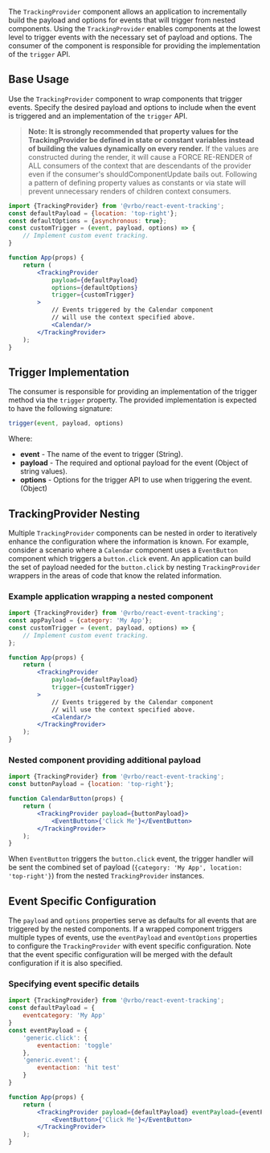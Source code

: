 The `TrackingProvider` component allows an application to incrementally build the payload and options for events that will trigger from nested components. Using the `TrackingProvider` enables components at the lowest level to trigger events with the necessary set of payload and options. The consumer of the component is responsible for providing the implementation of the `trigger` API.

## Base Usage

Use the `TrackingProvider` component to wrap components that trigger events. Specify the desired payload and options to include when the event is triggered and an implementation of the `trigger` API.

> **Note: It is strongly recommended that property values for the TrackingProvider be defined in state or constant variables instead of building the values dynamically on every render.**  If the values are constructed during the render, it will cause a FORCE RE-RENDER of ALL consumers of the context that are descendants of the provider even if the consumer's shouldComponentUpdate bails out. Following a pattern of defining property values as constants or via state will prevent unnecessary renders of children context consumers.

```jsx
import {TrackingProvider} from '@vrbo/react-event-tracking';
const defaultPayload = {location: 'top-right'};
const defaultOptions = {asynchronous: true};
const customTrigger = (event, payload, options) => {
    // Implement custom event tracking.
}

function App(props) {
    return (
        <TrackingProvider
            payload={defaultPayload}
            options={defaultOptions}
            trigger={customTrigger}
        >
            // Events triggered by the Calendar component
            // will use the context specified above.
            <Calendar/>
        </TrackingProvider>
    );
}
```

## Trigger Implementation

The consumer is responsible for providing an implementation of the trigger method via the `trigger` property. The provided implementation is expected to have the following signature:

```javascript
trigger(event, payload, options)
```

Where:

- **event** - The name of the event to trigger (String).
- **payload** - The required and optional payload for the event (Object of string values).
- **options** - Options for the trigger API to use when triggering the event. (Object)

## TrackingProvider Nesting

Multiple `TrackingProvider` components can be nested in order to iteratively enhance the configuration where the information is known. For example, consider a scenario where a `Calendar` component uses a `EventButton` component which triggers a `button.click` event. An application can build the set of payload needed for the `button.click` by nesting `TrackingProvider` wrappers in the areas of code that know the related information.

### Example application wrapping a nested component

```jsx
import {TrackingProvider} from '@vrbo/react-event-tracking';
const appPayload = {category: 'My App'};
const customTrigger = (event, payload, options) => {
    // Implement custom event tracking.
};

function App(props) {
    return (
        <TrackingProvider
            payload={defaultPayload}
            trigger={customTrigger}
        >
            // Events triggered by the Calendar component
            // will use the context specified above.
            <Calendar/>
        </TrackingProvider>
    );
}
```

### Nested component providing additional payload

```jsx
import {TrackingProvider} from '@vrbo/react-event-tracking';
const buttonPayload = {location: 'top-right'};

function CalendarButton(props) {
    return (
        <TrackingProvider payload={buttonPayload}>
            <EventButton>{'Click Me'}</EventButton>
        </TrackingProvider>
    );
}
```

When `EventButton` triggers the `button.click` event, the trigger handler will be sent the combined set of payload (`{category: 'My App', location: 'top-right'}`) from the nested `TrackingProvider` instances.

## Event Specific Configuration

The `payload` and `options` properties serve as defaults for all events that are triggered by the nested components. If a wrapped component triggers multiple types of events, use the `eventPayload` and `eventOptions` properties to configure the `TrackingProvider` with event specific configuration. Note that the event specific configuration will be merged with the default configuration if it is also specified.

### Specifying event specific details

```jsx
import {TrackingProvider} from '@vrbo/react-event-tracking';
const defaultPayload = {
    eventcategory: 'My App'
}
const eventPayload = {
    'generic.click': {
        eventaction: 'toggle'
    },
    'generic.event': {
        eventaction: 'hit test'
    }
}

function App(props) {
    return (
        <TrackingProvider payload={defaultPayload} eventPayload={eventPayload}>
            <EventButton>{'Click Me'}</EventButton>
        </TrackingProvider>
    );
}
```